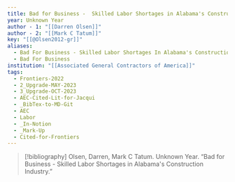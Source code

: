 ```yaml
---
title: Bad for Business -  Skilled Labor Shortages in Alabama's Construction Industry
year: Unknown Year
author - 1: "[[Darren Olsen]]"
author - 2: "[[Mark C Tatum]]"
key: "[[@Olsen2012-gr]]"
aliases:
  - Bad For Business - Skilled Labor Shortages In Alabama's Construction Industry
  - Bad For Business
institution: "[[Associated General Contractors of America]]"
tags:
  - Frontiers-2022
  - 2_Upgrade-MAY-2023
  - 3_Upgrade-OCT-2023
  - AEC-Cited-Lit-for-Jacqui
  - _BibTex-to-MD-Git
  - AEC
  - Labor
  - _In-Notion
  - _Mark-Up
  - Cited-for-Frontiers
---
```


> [!bibliography]
> Olsen, Darren, Mark C Tatum. Unknown Year. “Bad for Business -  Skilled Labor Shortages in Alabama's Construction Industry.”